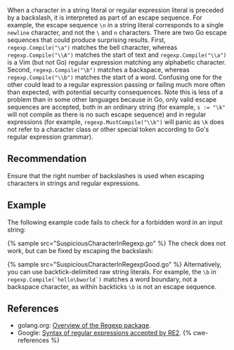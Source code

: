 When a character in a string literal or regular expression literal is preceded by a backslash, it is interpreted as part of an escape sequence. For example, the escape sequence `\n` in a string literal corresponds to a single `newline` character, and not the `\` and `n` characters. There are two Go escape sequences that could produce surprising results. First, `regexp.Compile("\a")` matches the bell character, whereas `regexp.Compile("\\A")` matches the start of text and `regexp.Compile("\\a")` is a Vim (but not Go) regular expression matching any alphabetic character. Second, `regexp.Compile("\b")` matches a backspace, whereas `regexp.Compile("\\b")` matches the start of a word. Confusing one for the other could lead to a regular expression passing or failing much more often than expected, with potential security consequences. Note this is less of a problem than in some other languages because in Go, only valid escape sequences are accepted, both in an ordinary string (for example, `s := "\k"` will not compile as there is no such escape sequence) and in regular expressions (for example, `regexp.MustCompile("\\k")` will panic as `\k` does not refer to a character class or other special token according to Go's regular expression grammar).


## Recommendation
Ensure that the right number of backslashes is used when escaping characters in strings and regular expressions.


## Example
The following example code fails to check for a forbidden word in an input string:

{% sample src="SuspiciousCharacterInRegexp.go" %}
The check does not work, but can be fixed by escaping the backslash:

{% sample src="SuspiciousCharacterInRegexpGood.go" %}
Alternatively, you can use backtick-delimited raw string literals. For example, the `\b` in ``` regexp.Compile(`hello\bworld`) ``` matches a word boundary, not a backspace character, as within backticks `\b` is not an escape sequence.


## References
* golang.org: [Overview of the Regexp package](https://golang.org/pkg/regexp/).
* Google: [Syntax of regular expressions accepted by RE2](https://github.com/google/re2/wiki/Syntax).
{% cwe-references %}
